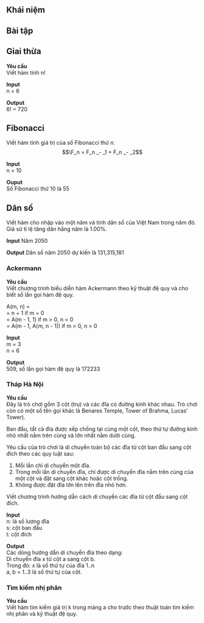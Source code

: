 ## Khái niệm  



## Bài tập  


## Giai thừa  

**Yêu cầu**  
Viết hàm tính n!  

**Input**  
n = 6  

**Output**  
6! = 720  


## Fibonacci

Viết hàm tính giá trị của số Fibonacci thứ *n*.  
$$\F_n = F_n _- _1 + F_n _- _2$$  

**Input**  
n = 10  

**Ouput**  
Số Fibonacci thứ 10 là 55  


## Dân số  

Viết hàm cho nhập vào một năm và tính dân số của Việt Nam trong năm đó. Giả sử tỉ lệ tăng dân hằng năm là 1.00%.    

**Input**
Năm 2050  

**Output**
Dân số năm 2050 dự kiến là 131,315,181  

### Ackermann

**Yêu cầu**  
Viết chương trình biểu diễn hàm Ackermann theo kỹ thuật đệ quy và cho biết số lần gọi hàm đệ quy.  
  
A(m, n) =  
= n + 1 if m = 0  
= A(m - 1, 1) if m > 0, n = 0  
= A(m - 1, A(m, n - 1)) if m > 0, n > 0  

**Input**  
m = 3  
n = 6  

**Output**  
509, số lần gọi hàm đệ quy là 172233    


### Tháp Hà Nội

**Yêu cầu**  
Đây là trò chơi gồm 3 cột (trụ) và các đĩa có đường kính khác nhau. Trò chơi còn có một số tên gọi khác là Benares Temple, Tower of Brahma, Lucas' Tower).  

Ban đầu, tất cả đĩa được xếp chồng tại cùng một cột, theo thứ tự đường kính nhỏ nhất nằm trên cùng và lớn nhất nằm dưới cùng.  
  
Yêu cầu của trò chơi là di chuyển toàn bộ các đĩa từ cột ban đầu sang cột đích theo các quy luật sau:   

1. Mỗi lần chỉ di chuyển một đĩa.  
2. Trong mỗi lần di chuyển đĩa, chỉ được di chuyển đĩa nằm trên cùng của một cột và đặt sang cột khác hoặc cột trống.  
3. Không được đặt đĩa lớn lên trên đĩa nhỏ hơn.

Viết chương trình hướng dẫn cách di chuyển các đĩa từ cột đầu sang cột đích.  

**Input**  
n: là số lượng đĩa  
s: cột ban đầu  
t: cột đích  

**Output**  
Các dòng hướng dẫn di chuyển đĩa theo dạng:  
Di chuyển đĩa x từ cột a sang cột b.  
Trong đó: x là số thứ tự của đĩa 1..n  
            a, b = 1..3 là số thứ tự của cột.  

### Tìm kiếm nhị phân  

**Yêu cầu**  
Viết hàm tìm kiếm giá trị k trong mảng a cho trước theo thuật toán tìm kiếm nhị phân và kỹ thuật đệ quy.  





